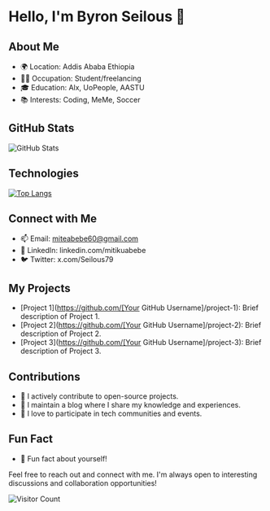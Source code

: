 # Hello, I'm  Byron Seilous 👋

## About Me
- 🌍 Location: Addis Ababa Ethiopia
- 👨‍💻 Occupation: Student/freelancing
- 🎓 Education: Alx, UoPeople, AASTU
- 📚 Interests: Coding, MeMe, Soccer

## GitHub Stats
![ GitHub Stats](https://github-readme-stats.vercel.app/api?username=Byronseilous&show_icons=true&theme=dark)

## Technologies
[![Top Langs](https://github-readme-stats.vercel.app/api/top-langs/?username=Byronseilous&layout=compact&theme=dark)](https://github.com/Byronseilous)

## Connect with Me
- 📫 Email: miteabebe60@gmail.com
- 💼 LinkedIn: linkedin.com/mitikuabebe
- 🐦 Twitter: x.com/Seilous79


## My Projects
- [Project 1](https://github.com/[Your GitHub Username]/project-1): Brief description of Project 1.
- [Project 2](https://github.com/[Your GitHub Username]/project-2): Brief description of Project 2.
- [Project 3](https://github.com/[Your GitHub Username]/project-3): Brief description of Project 3.

## Contributions
- 🌟 I actively contribute to open-source projects.
- 📖 I maintain a blog where I share my knowledge and experiences.
- 📢 I love to participate in tech communities and events.

## Fun Fact
- 🎯 Fun fact about yourself!

Feel free to reach out and connect with me. I'm always open to interesting discussions and collaboration opportunities!

![Visitor Count](https://profile-counter.glitch.me/[Byronseilous]/count.svg)
